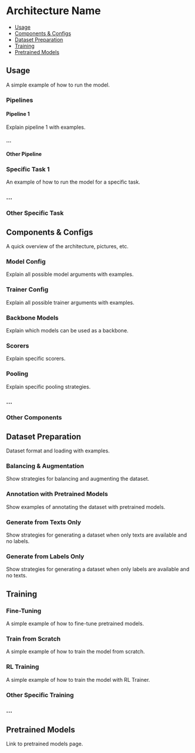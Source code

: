 # Architecture Name

- [Usage](#usage)
- [Components & Configs](#components--configs)
- [Dataset Preparation](#dataset-preparation)
- [Training](#training)
- [Pretrained Models](#pretrained-models)




## Usage
A simple example of how to run the model.

### Pipelines
#### Pipeline 1
Explain pipeline 1 with examples.
#### ...
#### Other Pipeline

### Specific Task 1
An example of how to run the model for a specific task.
### ...
### Other Specific Task

## Components & Configs
A quick overview of the architecture, pictures, etc.

### Model Config
Explain all possible model arguments with examples.

### Trainer Config
Explain all possible trainer arguments with examples.

### Backbone Models
Explain which models can be used as a backbone.

### Scorers
Explain specific scorers.

### Pooling
Explain specific pooling strategies.

### ...
### Other Components





## Dataset Preparation
Dataset format and loading with examples.

### Balancing & Augmentation
Show strategies for balancing and augmenting the dataset.

### Annotation with Pretrained Models
Show examples of annotating the dataset with pretrained models.

### Generate from Texts Only
Show strategies for generating a dataset when only texts are available and no labels.

### Generate from Labels Only
Show strategies for generating a dataset when only labels are available and no texts.





## Training

### Fine-Tuning
A simple example of how to fine-tune pretrained models.

### Train from Scratch
A simple example of how to train the model from scratch.

### RL Training
A simple example of how to train the model with RL Trainer.

### Other Specific Training
### ...





## Pretrained Models
Link to pretrained models page.

